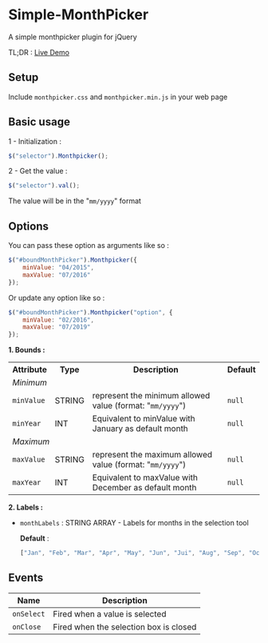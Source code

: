 # Simple-MonthPicker
A simple monthpicker plugin for jQuery

TL;DR : [Live Demo](http://codepen.io/VincentCharpentier/full/WQrozB)

## Setup

Include `monthpicker.css` and `monthpicker.min.js` in your web page

## Basic usage

1 - Initialization :

```js
$("selector").Monthpicker();
```

2 - Get the value :

```js
$("selector").val();
```

  The value will be in the "`mm/yyyy`" format

## Options

You can pass these option as arguments like so :

```js
$("#boundMonthPicker").Monthpicker({
	minValue: "04/2015",
	maxValue: "07/2016"
});
```

Or update any option like so :

```js
$("#boundMonthPicker").Monthpicker("option", {
	minValue: "02/2016",
	maxValue: "07/2019"
});
```

**1. Bounds :**
<table>
	<tr><th>Attribute</th><th>Type</th><th>Description</th><th>Default</th></tr>
	<tr><td colspan='4'><i>Minimum<i></td></tr>
	<tr><td><code>minValue</code></td><td>STRING</td><td>represent the minimum allowed value (format: "<code>mm/yyyy</code>")</td><td><code>null</code></td></tr>
	<tr><td><code>minYear</code></td><td>INT</td><td>Equivalent to minValue with January as default month</td><td><code>null</code></td></tr>
	<tr><td colspan='4'><i>Maximum<i></td></tr>
	<tr><td><code>maxValue</code></td><td>STRING</td><td>represent the maximum allowed value (format: "<code>mm/yyyy</code>")</td><td><code>null</code></td></tr>
	<tr><td><code>maxYear</code></td><td>INT</td><td>Equivalent to maxValue with December as default month</td><td><code>null</code></td></tr>
</table>

**2. Labels :**

  - `monthLabels` : STRING ARRAY - Labels for months in the selection tool
  
    **Default** : 
	```js
	["Jan", "Feb", "Mar", "Apr", "May", "Jun", "Jui", "Aug", "Sep", "Oct", "Nov", "Dec"]
	```
    
    
## Events

|Name|Description|
|---|---|
|`onSelect`|Fired when a value is selected|
|`onClose`|Fired when the selection box is closed|
